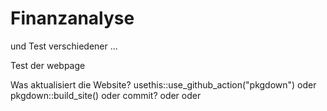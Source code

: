 # Finanzanalyse

und Test verschiedener ...

Test der webpage

Was aktualisiert die Website?
usethis::use_github_action("pkgdown")
oder
pkgdown::build_site()
oder
commit?
oder oder

